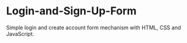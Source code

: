 # Login-and-Sign-Up-Form
Simple login and create account form mechanism with HTML, CSS and JavaScript.
